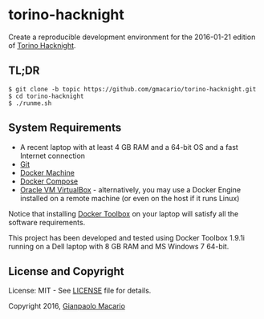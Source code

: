 torino-hacknight
================

Create a reproducible development environment for the 2016-01-21 edition of [Torino Hacknight](http://torino.hacknight.it/).

TL;DR
-----

```
$ git clone -b topic https://github.com/gmacario/torino-hacknight.git
$ cd torino-hacknight
$ ./runme.sh
```

System Requirements
-------------------

* A recent laptop with at least 4 GB RAM and a 64-bit OS and a fast Internet connection
* [Git](https://git-scm.com/)
* [Docker Machine](https://www.docker.com/docker-machine)
* [Docker Compose](https://www.docker.com/docker-compose)
* [Oracle VM VirtualBox](https://www.virtualbox.org/) - alternatively, you may use a Docker Engine installed on a remote machine (or even on the host if it runs Linux)

Notice that installing [Docker Toolbox](https://www.docker.com/docker-toolbox) on your laptop will satisfy all the software requirements.

This project has been developed and tested using Docker Toolbox 1.9.1i running on a Dell laptop with 8 GB RAM and MS Windows 7 64-bit.

License and Copyright
---------------------

License: MIT - See [LICENSE](LICENSE) file for details.

Copyright 2016, [Gianpaolo Macario](https://gmacario.github.io/)


<!-- EOF -->
